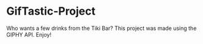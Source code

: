 # GifTastic-Project

Who wants a few drinks from the Tiki Bar? This project was made using the GIPHY API. Enjoy!